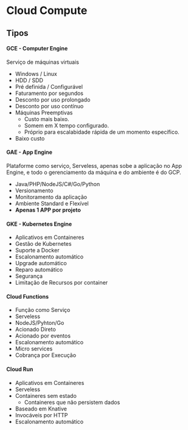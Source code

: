 # Cloud Compute

## Tipos

#### GCE - Computer Engine

Serviço de máquinas virtuais
- Windows / Linux
- HDD / SDD
- Pré definida / Configurável
- Faturamento por segundos
- Desconto por uso prolongado 
- Desconto por uso contínuo
- Máquinas Preemptivas
  - Custo mais baixo.
  - Somem em X tempo configurado.
  - Próprio para escalabidade rápida de um momento específico.
- Baixo custo

#### GAE - App Engine

Plataforme como serviço, Serveless, apenas sobe a aplicação no App Engine, e todo o gerenciamento da máquina e do ambiente é do GCP.

- Java/PHP/NodeJS/C#/Go/Python
- Versionamento
- Monitoramento da aplicação
- Ambiente Standard e Flexível
- **Apenas 1 APP por projeto**

#### GKE - Kubernetes Engine

- Aplicativos em Containeres
- Gestão de Kubernetes
- Suporte a Docker
- Escalonamento automático
- Upgrade automático
- Reparo automático
- Segurança
- Limitação de Recursos por container

#### Cloud Functions

- Função como Serviço
- Serveless
- NodeJS/Pyhton/Go
- Acionado Direto
- Acionado por eventos
- Escalonamento automático
- Micro services
- Cobrança por Execução

#### Cloud Run

- Aplicativos em Containeres
- Serveless
- Containeres sem estado
  - Containeres que não persistem dados
- Baseado em Knative
- Invocáveis por HTTP
- Escalonamento automático
